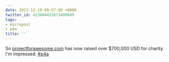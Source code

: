 ```yaml
---
date: 2013-12-19 09:57:09 +0000
twitter_id: 413684431673499649
tags:
- micropost
- p4a
title: ''
---
```


So [projectforawesome.com](http://projectforawesome.com/) has now raised over $700,000 USD for charity. I'm impressed. [#p4a](https://twitter.com/hashtag/p4a)

